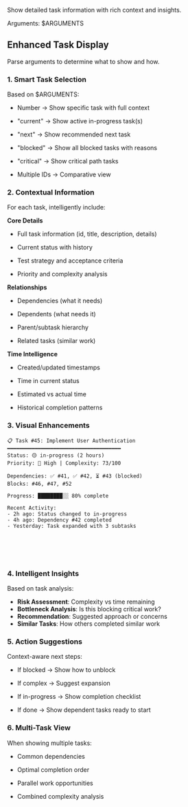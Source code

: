 Show detailed task information with rich context and insights.

Arguments: $ARGUMENTS

## Enhanced Task Display

Parse arguments to determine what to show and how.

### 1. **Smart Task Selection**

Based on $ARGUMENTS:


- Number → Show specific task with full context


- "current" → Show active in-progress task(s)


- "next" → Show recommended next task


- "blocked" → Show all blocked tasks with reasons


- "critical" → Show critical path tasks


- Multiple IDs → Comparative view

### 2. **Contextual Information**

For each task, intelligently include:



**Core Details**


- Full task information (id, title, description, details)


- Current status with history


- Test strategy and acceptance criteria


- Priority and complexity analysis



**Relationships**


- Dependencies (what it needs)


- Dependents (what needs it)


- Parent/subtask hierarchy


- Related tasks (similar work)



**Time Intelligence**


- Created/updated timestamps


- Time in current status


- Estimated vs actual time


- Historical completion patterns

### 3. **Visual Enhancements**







```
📋 Task #45: Implement User Authentication
━━━━━━━━━━━━━━━━━━━━━━━━━━━━━━━━━━━━━
Status: 🟡 in-progress (2 hours)
Priority: 🔴 High | Complexity: 73/100

Dependencies: ✅ #41, ✅ #42, ⏳ #43 (blocked)
Blocks: #46, #47, #52

Progress: ████████░░ 80% complete

Recent Activity:
- 2h ago: Status changed to in-progress
- 4h ago: Dependency #42 completed
- Yesterday: Task expanded with 3 subtasks






```

### 4. **Intelligent Insights**

Based on task analysis:
- **Risk Assessment**: Complexity vs time remaining
- **Bottleneck Analysis**: Is this blocking critical work?
- **Recommendation**: Suggested approach or concerns
- **Similar Tasks**: How others completed similar work

### 5. **Action Suggestions**

Context-aware next steps:


- If blocked → Show how to unblock


- If complex → Suggest expansion


- If in-progress → Show completion checklist


- If done → Show dependent tasks ready to start



### 6. **Multi-Task View**

When showing multiple tasks:


- Common dependencies


- Optimal completion order


- Parallel work opportunities


- Combined complexity analysis